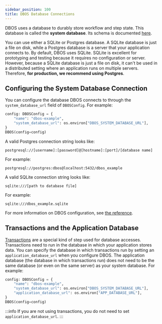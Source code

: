 ```yaml
---
sidebar_position: 100
title: DBOS Database Connections
---
```


DBOS uses a database to durably store workflow and step state.
This database is called the **system database**.
Its schema is documented [here](../../explanations/system-tables.md).

You can use either a SQLite or Postgres database.
A SQLite database is just a file on disk, while a Postgres database is a server that your application connects to.
By default, DBOS uses SQLite.
SQLite is excellent for prototyping and testing because it requires no configuration or server.
However, because a SQLite database is just a file on disk, it can't be used in a distributed setting where an application runs on multiple servers.
Therefore, **for production, we recommend using Postgres**.

## Configuring the System Database Connection

You can configure the database DBOS connects to through the `system_database_url` field of `DBOSConfig`.
For example:

```python
config: DBOSConfig = {
    "name": "dbos-example",
    "system_database_url": os.environ["DBOS_SYSTEM_DATABASE_URL"],
}
DBOS(config=config)
```

A valid Postgres connection string looks like:

```
postgresql://[username]:[password]@[hostname]:[port]/[database name]
```

For example:

```
postgresql://postgres:dbos@localhost:5432/dbos_example
```

A valid SQLite connection string looks like:

```
sqlite:///[path to database file]
```

For example:

```
sqlite:///dbos_example.sqlite
```

For more information on DBOS configuration, see [the reference](../reference/configuration.md).

## Transactions and the Application Database

[Transactions](./transaction-tutorial.md) are a special kind of step used for database accesses.
Transactions need to run in the database in which your application stores data.
You can specify the database in which transactions run by setting an `application_database_url` when you configure DBOS.
The application database (the database in which transactions run) does not need to be the same database (or even on the same server) as your system database.
For example:

```python
config: DBOSConfig = {
    "name": "dbos-example",
    "system_database_url": os.environ["DBOS_SYSTEM_DATABASE_URL"],
    "application_database_url": os.environ["APP_DATABASE_URL"],
}
DBOS(config=config)
```

:::info
If you are not using transactions, you do not need to set `application_database_url`.
:::
